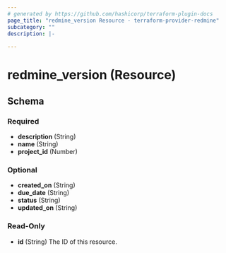 ```yaml
---
# generated by https://github.com/hashicorp/terraform-plugin-docs
page_title: "redmine_version Resource - terraform-provider-redmine"
subcategory: ""
description: |-
  
---
```


# redmine_version (Resource)





<!-- schema generated by tfplugindocs -->
## Schema

### Required

- **description** (String)
- **name** (String)
- **project_id** (Number)

### Optional

- **created_on** (String)
- **due_date** (String)
- **status** (String)
- **updated_on** (String)

### Read-Only

- **id** (String) The ID of this resource.


